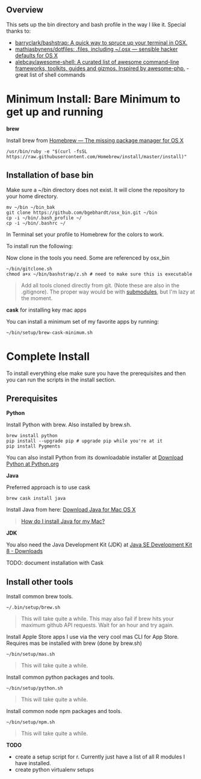 ## Overview
This sets up the bin directory and bash profile in the way I like it.  Special thanks to:

* [barryclark/bashstrap: A quick way to spruce up your terminal in OSX.]( https://github.com/barryclark/bashstrap )
* [mathiasbynens/dotfiles: .files, including ~/.osx — sensible hacker defaults for OS X]( https://github.com/mathiasbynens/dotfiles )
* [alebcay/awesome-shell: A curated list of awesome command-line frameworks, toolkits, guides and gizmos. Inspired by awesome-php.]( https://github.com/alebcay/awesome-shell ) - great list of shell commands

# Minimum Install: Bare Minimum to get up and running

**brew**

Install brew from [Homebrew — The missing package manager for OS X]( http://brew.sh/ )

```shell
/usr/bin/ruby -e "$(curl -fsSL https://raw.githubusercontent.com/Homebrew/install/master/install)"
```

## Installation of base bin
Make sure a ~/bin directory does not exist.  It will clone the repository to your home directory.

``` shell
mv ~/bin ~/bin_bak
git clone https://github.com/bgebhardt/osx_bin.git ~/bin
cp -i ~/bin/.bash_profile ~/
cp -i ~/bin/.bashrc ~/
```

In Terminal set your profile to Homebrew for the colors to work.

To install run the following:

Now clone in the tools you need. Some are referenced by osx_bin
```
~/bin/gitclone.sh
chmod a+x ~/bin/bashstrap/z.sh # need to make sure this is executable
```

> Add all tools cloned directly from git. (Note these are also in the .gitignore).  The proper way would be with [submodules](https://git-scm.com/book/en/v2/Git-Tools-Submodules), but I'm lazy at the moment.

**cask** for installing key mac apps

You can install a minimum set of my favorite apps by running:
``` shell
~/bin/setup/brew-cask-minimum.sh 
```

# Complete Install

To install everything else make sure you have the prerequisites and then you can run the scripts in the install section.

## Prerequisites

**Python**

Install Python with brew.  Also installed by brew.sh.

```shell
brew install python
pip install --upgrade pip # upgrade pip while you're at it
pip install Pygments
```

You can also install Python from its downloadable installer at [Download Python at Python.org]( https://www.python.org/downloads/ )

**Java**

Preferred approach is to use cask

```shell
brew cask install java
```

Install Java from here: [Download Java for Mac OS X]( http://www.java.com/en/download/mac_download.jsp )

> [How do I install Java for my Mac?]( https://www.java.com/en/download/help/mac_install.xml )

**JDK**

You also need the Java Development Kit (JDK) at [Java SE Development Kit 8 - Downloads]( http://www.oracle.com/technetwork/java/javase/downloads/jdk8-downloads-2133151.html )

TODO: document installation with Cask

## Install other tools
Install common brew tools.
```
~/.bin/setup/brew.sh 
```
> This will take quite a while.  This may also fail if brew hits your maximum github API requests.  Wait for an hour and try again.

Install Apple Store apps I use via the very cool mas CLI for App Store.  Requires mas be installed with brew (done by brew.sh)
```
~/bin/setup/mas.sh 
```
> This will take quite a while.

Install common python packages and tools.
```
~/bin/setup/python.sh 
```
> This will take quite a while.

Install common node npm packages and tools.
```
~/bin/setup/npm.sh 
```
> This will take quite a while.


**TODO**

* create a setup script for r.  Currently just have a list of all R modules I have installed.
* create python virtualenv setups
